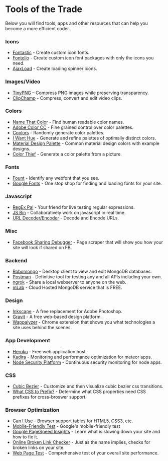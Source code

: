 # Tools of the Trade
Below you will find tools, apps and other resources that can help you become a more efficient coder.
### Icons
* [Fontastic](http://fontastic.me/) - Create custom icon fonts.
* [Fontello](http://fontello.com/) - Create custom icon font packages with only the icons you need.
* [AjaxLoad](http://ajaxload.info/) - Create loading spinner icons.

### Images/Video
* [TinyPNG](https://tinypng.com/) – Compress PNG images while preserving transparency.
* [ClipChamp](https://clipchamp.com) - Compress, convert and edit video clips.

### Colors
* [Name That Color](http://chir.ag/projects/name-that-color) - Find human readable color names.
* [Adobe Color CC](https://color.adobe.com) - Fine grained control over color palettes.
* [Coolors](https://coolors.co) - Randomly generate color palettes.
* [I Want Hue](http://tools.medialab.sciences-po.fr/iwanthue/) - Generate and refine palettes of optimally distinct colors.
* [Material Design Palette](https://www.materialpalette.com/) - Common material design colors with example designs.
* [Color Thief](http://lokeshdhakar.com/projects/color-thief/) - Generate a color palette from a picture.

### Fonts
* [Fount](http://fount.artequalswork.com/) - Identify any webfont that you see.
* [Google Fonts](https://fonts.google.com/) - One stop shop for finding and loading fonts for your site.

### Javascript
* [RegEx Pal](http://www.regexpal.com/) - Your friend for live testing regular expressions.
* [JS Bin](http://jsbin.com) - Collaboratively work on javascript in real time.
* [URL Decoder/Encoder](http://meyerweb.com/eric/tools/dencoder/) - Decode and Encode URLs.

### Misc
* [Facebook Sharing Debugger](https://developers.facebook.com/tools/debug/sharing/) - Page scraper that will show you how your site will look if shared on FB.

### Backend
* [Robomongo](https://robomongo.org/) - Desktop client to view and edit MongoDB databases.
* [Postman](https://www.getpostman.com/) - Definitive tool for testing any and all APIs including your own.
* [ngrok](https://ngrok.com/) - Share a local webserver to anyone on the web.
* [mLab](https://mlab.com) - Cloud Hosted MongoDB service that is FREE.

### Design
* [Inkscape](https://inkscape.org/en/) - A free replacement for Adobe Photoshop.
* [Gravit](https://www.gravit.io/) - A free web-based design platform.
* [Wappalyzer](https://wappalyzer.com/) - Chrome extension that shows you what technologies a site uses behind the scenes.

### App Development
* [Heroku](https://www.heroku.com/) - Free web application host.
* [Kadira](https://kadira.io/) - Monitoring and performance optimization for meteor apps.
* [Node Security Platform](https://nodesecurity.io/) - Continuous security monitoring for node apps.

### CSS
* [Cubic Bezier](http://cubic-bezier.com) - Customize and then visualize cubic bezier css transitions.
* [What CSS to Prefix?](http://shouldiprefix.com/) - Determine what CSS properties need CSS prefixes for cross-broswer support.

### Browser Optimization
* [Can I Use](http://caniuse.com/) - Browser support tables for HTML5, CSS3, etc.
* [Mobile-Friendly Test](https://search.google.com/search-console/mobile-friendly) - Google's mobile-friendly test
* [Google PageSpeed Insights](https://developers.google.com/speed/pagespeed/insights/) - Learn what is slowing down your site and how to fix it.
* [Online Broken Link Checker](http://brokenlinkcheck.com/broken-links.php) - Just as the name implies, checks for broken links on your site.
* [Web Page Test](https://www.webpagetest.org/) - Comprehensive test of your overall site performance.